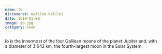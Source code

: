 ```yaml
---
name: Io
discoverer: Galileo Galilei
date: 1610-01-08
image: io.jpg
category: moon
---
```


Io is the innermost of the four Galilean moons of the planet Jupiter and, with a diameter of 3 642 km, the fourth-largest moon in the Solar System.
